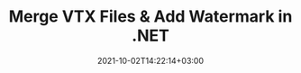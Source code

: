 ---
############################# Static ############################
layout: "autogen"
date: 2021-10-02T14:22:14+03:00
draft: false
path: "total/net/merger/vtx/"

############################# Head ############################
head_title: "Merge & Split VTX Files and Add Watermarks in C# .NET"
head_description: ".NET documents merger library to combine multiple VTX files into a single file by joining selective number of pages or a range of pages from multiple source documents into one."

############################# Header ############################
title: "Merge VTX Files & Add Watermark in .NET"
description: ".NET documents merger API to combine multiple VTX files into a single file by joining selective number of pages or a range of pages from multiple source documents into one. Perform single document operations such as move, remove, rotate, swap and extract pages or split a single VTX document into several resultant documents."

############################# SubMenu ############################
submenu:
    enable: false

############################# Content ############################
content:
    enable: true
    block:
    - title_left: "Merge VTX Files & Add Watermark in C#"
      content_left: |
          Join VTX files in C# .NET and add text or image watermarks to the single resultant document in .NET (C#, VB.NET, ASP.NET & .NET Core) applications.

          -   Instantiate **Merger** with input VTX document
          -   Call **Join** method of **Merger** class instance and pass second source document path
          -   Call **Save** method of **Merger** class instance to save merged document
          -   Instantiate **Watermarker** with merged VTX document as created above
          -   Create the **TextWatermark** object & set watermark properties
          -   Add watermark and save watermarked VTX
          
      title_right: "Source Document Information Extraction"
      content_right: |
          You require `GroupDocs.Merger` & `GroupDocs.Watermark` namespaces to perform single and multiple documents merging operations within PDF, Microsoft Office, HTML, OpenDocument and many other document formats. Explore other [.NET APIs for Office documents](https://products.conholdate.com/total/net/) as offered by Conholdate.Total.
          
          Get the respective assembly files from the [downloads](https://downloads.conholdate.com/total/net) or fetch the whole package from [Nuget](https://www.nuget.org/packages/Conholdate.Total/) to add 'Conholdate.Total` directly in your workspace.
          
      code: |
          ```cs {linenos=false}
          // Merge VTX files using GroupDocs.Merger API
          // Instantiate Merger with input VTX document
          using (Merger merger = new Merger("input1.vtx"))
          {
              // Call Join method of Merger class instance and pass second source document path
              merger.Join("input2.vtx");

              // Call Save method of Merger class instance to save merged document
              merger.Save("merged.vtx");
          }

          // Add text watermark to VTX document
          // Instantiate Watermarker with merged VTX document created above
          // GroupDocs.Merger created Output folder and save merged.vtx there
          // We will load merged.vtx document from Output folder
          using (Watermarker watermarker = new Watermarker("Output/merged.vtx"))
          {
              // Initialize the Font to be used for watermark
              Font font = new Font("Arial", 19, FontStyle.Bold | FontStyle.Italic);

              // Create the TextWatermark object
              TextWatermark watermark = new TextWatermark("my watermark", font);

              // Set watermark properties
              watermark.ForegroundColor = Color.Red;
              watermark.BackgroundColor = Color.Blue;
              watermark.TextAlignment = TextAlignment.Right;
              watermark.Opacity = 0.5;

              // Add watermark and save watermarked VTX
              watermarker.Add(watermark);
              watermarker.Save("output.vtx");
          }
          ```
    - title_left: "Split VTX File & Add Watermarks in .NET"
      content_left: |
          Split a single VTX document to multiple independent documents and insert image or text watermarks to each of the splitted files using C# .NET.

          -   Set output path where files will be saved after splitting
          -   Instantiate **SplitOptions** object with path of splitted file and number of pages to be splitted
          -   Create **Merger** object with input VTX and split using **SplitOptions**
          -   Instantiate **Watermarker** with splitted VTX
          -   Create the **TextWatermark** object & set watermark properties
          -   Add watermark and save watermarked VTX
        
      title_right: "Image Representation of Document Pages"
      content_right: |
          Combine all popular document file formats and generate image representation of the merged document pages in 'PNG', 'JPG' or 'BMP' formats. You can easily preview the complete document as a whole or display some specific pages based on page numbers or page ranges.

          Join popular document file formats on different operating systems such as Windows, Linux or macOS while using platforms such as Windows Azure, Mono and Xamarin.
          
      code: |
          ```cs {linenos=false}
          // Set output path where files will be saved after splitting
          string outputFolder = @"c:\output\";

          // Instantiate SplitOptions object with path of splitted file and number of pages to be splitted
          SplitOptions splitOptions = new SplitOptions(outputFolder + "document_{0}.{1}", new int[] { 1, 2, 4 });

          // Create Merger object with input VTX
          using (Merger merger = new Merger("input.vtx"))
          {
              // Split input VTX using SplitOptions
              merger.Split(splitOptions);
          }

          // Get list of splitted files from output path
          string[] files = Directory.GetFiles(outputFolder);
          // Create counter that will be used for naming output files
          int i = 0;

          // Loop through all splitted files in the output folder
          foreach(string file in files)
          {
              i++; // Increment counter

              // Instantiate Watermarker with splitted VTX
              using (Watermarker watermarker = new Watermarker(file))
              {
                  // Initialize the Font to be used for watermark
                  Font font = new Font("Arial", 19, FontStyle.Bold | FontStyle.Italic);

                  // Create the TextWatermark object
                  TextWatermark watermark = new TextWatermark("my watermark", font);

                  // Set watermark properties
                  watermark.ForegroundColor = Color.Red;
                  watermark.BackgroundColor = Color.Blue;
                  watermark.TextAlignment = TextAlignment.Right;
                  watermark.Opacity = 0.5;

                  // Add watermark and save watermarked VTX
                  watermarker.Add(watermark);
                  watermarker.Save(string.Format("{0}output{1}.vtx",outputFolder,i));
              }
          }
          ```
############################# About Formats ############################
about_formats:
    enable: false
############################# More Formats ############################
more_formats:
    enable: true
    auto: true
############################# Back to top ###############################
back_to_top:
  enable: true
---
